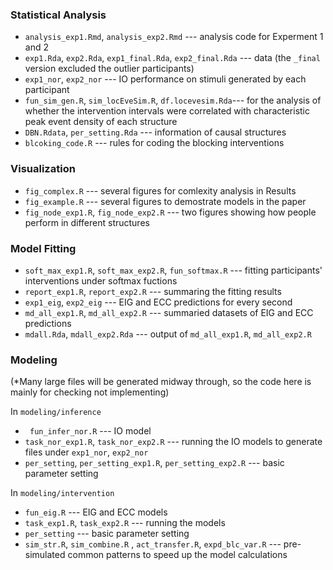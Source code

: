 ### Statistical Analysis

* `analysis_exp1.Rmd`, `analysis_exp2.Rmd` ---  analysis code for Experment 1 and 2
* `exp1.Rda`, `exp2.Rda`,  `exp1_final.Rda`, `exp2_final.Rda` --- data (the `_final` version excluded the outlier participants)
* `exp1_nor`, `exp2_nor` --- IO performance on stimuli generated by each participant
* `fun_sim_gen.R`, `sim_locEveSim.R`, `df.locevesim.Rda`---  for the analysis of whether the intervention intervals were correlated with characteristic peak event density of each structure
* `DBN.Rdata`, `per_setting.Rda` --- information of causal structures
* `blcoking_code.R` --- rules for coding the blocking interventions



### Visualization 

* `fig_complex.R` ---  several figures for comlexity analysis in Results
* `fig_example.R` ---  several figures to demostrate models in the paper
* `fig_node_exp1.R`, `fig_node_exp2.R` ---  two figures showing how people perform in different structures



### Model Fitting

* `soft_max_exp1.R`, `soft_max_exp2.R`, `fun_softmax.R` --- fitting participants' interventions under softmax fuctions
* `report_exp1.R`,  `report_exp2.R` --- summaring the fitting results
* `exp1_eig`, `exp2_eig` --- EIG and ECC predictions for every second
* `md_all_exp1.R`, `md_all_exp2.R` --- summaried datasets of EIG and ECC predictions
* `mdall.Rda`, `mdall_exp2.Rda` --- output of `md_all_exp1.R`, `md_all_exp2.R` 



### Modeling

(*Many large files will be generated midway through, so the code here is mainly for checking not implementing)

In `modeling/inference` 

* ` fun_infer_nor.R` --- IO model
* `task_nor_exp1.R`, `task_nor_exp2.R` --- running the IO models to generate files under `exp1_nor`, `exp2_nor`
* `per_setting`, `per_setting_exp1.R`, `per_setting_exp2.R` --- basic parameter setting

In `modeling/intervention`

* `fun_eig.R` --- EIG and ECC models
* `task_exp1.R`, `task_exp2.R` --- running the models
* `per_setting` --- basic parameter setting
* `sim_str.R`, `sim_combine.R` , `act_transfer.R`, `expd_blc_var.R` --- pre-simulated common patterns to speed up the model calculations



